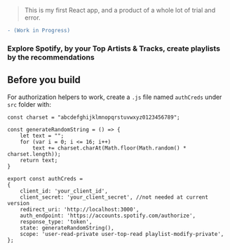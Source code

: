 > This is my first React app, and a product of a whole lot of trial and error.

```diff
- (Work in Progress)
```

### Explore Spotify, by your Top Artists & Tracks, create playlists by the recommendations

## Before you build

For authorization helpers to work, create a ```.js``` file named ```authCreds``` under ```src``` folder with:

```
const charset = "abcdefghijklmnopqrstuvwxyz0123456789";

const generateRandomString = () => {
    let text = "";
    for (var i = 0; i <= 16; i++)
        text += charset.charAt(Math.floor(Math.random() * charset.length));
    return text;
}

export const authCreds =
{
    client_id: 'your_client_id',
    client_secret: 'your_client_secret', //not needed at current version
    redirect_uri: 'http://localhost:3000',
    auth_endpoint: 'https://accounts.spotify.com/authorize',
    response_type: 'token',
    state: generateRandomString(),
    scope: 'user-read-private user-top-read playlist-modify-private',
};
```
